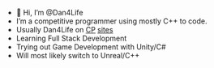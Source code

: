 - 👋 Hi, I’m @Dan4Life
- I’m a competitive programmer using mostly C++ to code.
- Usually Dan4Life on <a href="https://atcoder.jp/users/dan4life">CP</a> <a href="https://codeforces.com/profile/CM_Dan4life">sites</a>
- Learning Full Stack Development
- Trying out Game Development with Unity/C# 
- Will most likely switch to Unreal/C++
<!---
Dan4Life/Dan4Life is a ✨ special ✨ repository because its `README.md` (this file) appears on your GitHub profile.
You can click the Preview link to take a look at your changes.
--->
